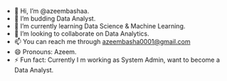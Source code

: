 - 👋 Hi, I’m @azeembashaa.
- 👀 I’m budding Data Analyst.
- 🌱 I’m currently learning Data Science & Machine Learning.
- 💞️ I’m looking to collaborate on Data Analytics.
- 📫 You can reach me through azeembasha0001@gmail.com
- 😄 Pronouns: Azeem.
- ⚡ Fun fact: Currently I m working as System Admin, want to become a Data Analyst.

<!---
azeembashaa/azeembashaa is a ✨ special ✨ repository because its `README.md` (this file) appears on your GitHub profile.
You can click the Preview link to take a look at your changes.
--->
